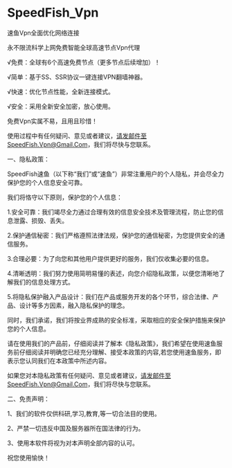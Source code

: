 # SpeedFish_Vpn

速鱼Vpn全面优化网络连接

永不限流科学上网免费智能全球高速节点Vpn代理

√免费：全球有6个高速免费节点（更多节点后续增加）！  

√简单：基于SS、SSR协议一键连接VPN翻墙神器。  

√快速：优化节点性能，全新连接模式。  

√安全：采用全新安全加密，放心使用。


免费Vpn实属不易，且用且珍惜！

使用过程中有任何疑问、意见或者建议，请发邮件至SpeedFish.Vpn@Gmail.Com，我们将尽快与您联系。


一、隐私政策：

SpeedFish速鱼（以下称“我们”或“速鱼”）非常注重用户的个人隐私，并会尽全力保护您的个人信息安全可靠。

我们将恪守以下原则，保护您的个人信息：

1.安全可靠：我们竭尽全力通过合理有效的信息安全技术及管理流程，防止您的信息泄露、损毁、丢失。

2.保护通信秘密：我们严格遵照法律法规，保护您的通信秘密，为您提供安全的通信服务。

3.合理必要：为了向您和其他用户提供更好的服务，我们仅收集必要的信息。

4.清晰透明：我们努力使用简明易懂的表述，向您介绍隐私政策，以便您清晰地了解我们的信息处理方式。

5.将隐私保护融入产品设计：我们在产品或服务开发的各个环节，综合法律、产品、设计等多方因素，融入隐私保护的理念。

同时，我们承诺，我们将按业界成熟的安全标准，采取相应的安全保护措施来保护您的个人信息。

请在使用我们的产品前，仔细阅读并了解本《隐私政策》，我们希望在使用速鱼服务前仔细阅读并明确您已经充分理解、接受本政策的内容,若您使用速鱼服务，即表示您认同我们在本政策中所述内容。

如果您对本隐私政策有任何疑问、意见或者建议，请发邮件至SpeedFish.Vpn@Gmail.Com，我们将尽快与您联系。

二、免责声明：

1、我们的软件仅供科研,学习,教育,等一切合法目的使用。

2、严禁一切违反中国及服务器所在国法律的行为。

3、使用本软件将视为对本声明全部内容的认可。

祝您使用愉快！
